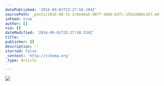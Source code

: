 ```yaml
---
datePublished: '2016-09-01T23:27:59.194Z'
sourcePath: _posts/2016-08-31-3c8e8da5-987f-4686-b3fc-155e38b0c357.md
inFeed: true
author: []
via: {}
dateModified: '2016-09-01T23:27:58.534Z'
title: ''
publisher: {}
description: ''
starred: false
_context: 'http://schema.org'
_type: Article

---
```

![](https://the-grid-user-content.s3-us-west-2.amazonaws.com/f553812c-813d-4cf7-be76-2e770ff0ac35.jpg)